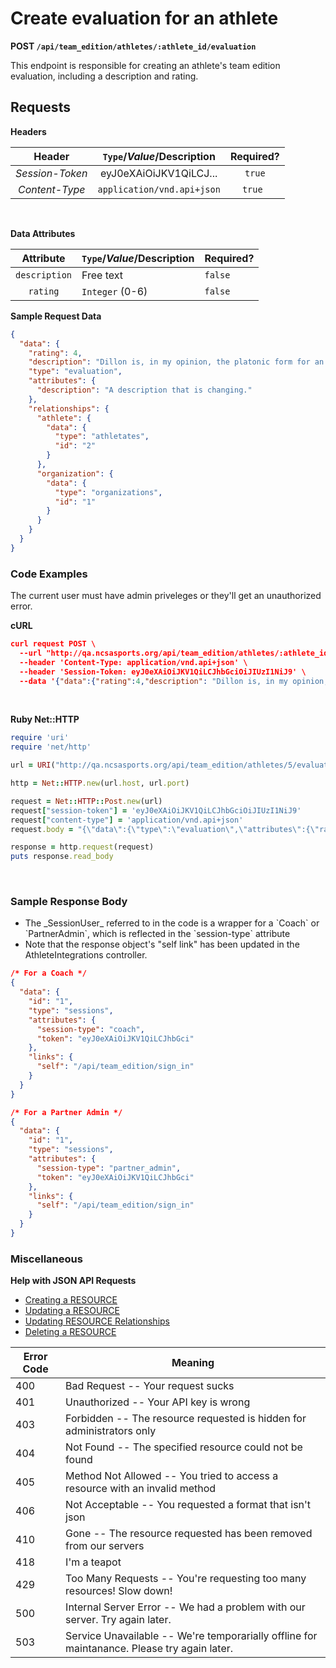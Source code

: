 # Create evaluation for an athlete

**POST `/api/team_edition/athletes/:athlete_id/evaluation`**

This endpoint is responsible for creating an athlete's team edition evaluation, including a description and rating.

## Requests

**Headers**

| Header            | `Type`/_Value_/Description        | Required?     |
|:-----------------:|:---------------------------------:|:-------------:|
| _Session-Token_   | eyJ0eXAiOiJKV1QiLCJ...            | `true`        |
| _Content-Type_    | `application/vnd.api+json`        | `true `       |

<br>

**Data Attributes**

| Attribute         | `Type`/_Value_/Description        | Required?     |
|:-----------------:|:----------------------------------|:--------------|
|`description`      | Free text                         | `false`       |
|`rating`           | `Integer` (0-6)                   | `false`       |


**Sample Request Data**

```json
{
  "data": {
    "rating": 4,
    "description": "Dillon is, in my opinion, the platonic form for an athlete.",
    "type": "evaluation",
    "attributes": {
      "description": "A description that is changing."
    },
    "relationships": {
      "athlete": {
        "data": {
          "type": "athletates",
          "id": "2"
        }
      },
      "organization": {
        "data": {
          "type": "organizations",
          "id": "1"
        }
      }
    }
  }
}
```

### Code Examples

<aside class="notice">The current user must have admin priveleges or they'll get an unauthorized error.</aside>

**cURL**

```json
curl request POST \
  --url "http://qa.ncsasports.org/api/team_edition/athletes/:athlete_id/evaluation" \
  --header 'Content-Type: application/vnd.api+json' \
  --header 'Session-Token: eyJ0eXAiOiJKV1QiLCJhbGciOiJIUzI1NiJ9' \
  --data '{"data":{"rating":4,"description": "Dillon is, in my opinion, the platonic form for an athlete.", "type":"evaluation","attributes":{"description":"A description that is changing."},"relationships":{"athlete":{"data":{"type":"athletates","id":"2"}},"organization":{"data":{"type":"organizations","id":"1"}}}}}'
```

<br>

**Ruby Net::HTTP**

```ruby
require 'uri'
require 'net/http'

url = URI("http://qa.ncsasports.org/api/team_edition/athletes/5/evaluation")

http = Net::HTTP.new(url.host, url.port)

request = Net::HTTP::Post.new(url)
request["session-token"] = 'eyJ0eXAiOiJKV1QiLCJhbGciOiJIUzI1NiJ9'
request["content-type"] = 'application/vnd.api+json'
request.body = "{\"data\":{\"type\":\"evaluation\",\"attributes\":{\"rating\":4,\"description\":\"Dillon is, in my opinion, the platonic form for an athlete.\"},\"relationships\":{\"athlete\":{\"data\":{\"type\":\"athletes\",\"id\":\"5\"}},\"organization\":{\"data\":{\"type\":\"organizations\",\"id\":\"1\"}}}}}"

response = http.request(request)
puts response.read_body
```

<br>

### Sample Response Body

<aside class="notice"><ul><li>The _SessionUser_ referred to in the code is a wrapper for a `Coach` or `PartnerAdmin`, which is reflected in the `session-type` attribute</li><li>Note that the response object's "self link" has been updated in the AthleteIntegrations controller.</li></ul></aside>

```json
/* For a Coach */
{
  "data": {
    "id": "1",
    "type": "sessions",
    "attributes": {
      "session-type": "coach",
      "token": "eyJ0eXAiOiJKV1QiLCJhbGci"
    },
    "links": {
      "self": "/api/team_edition/sign_in"
    }
  }
}

/* For a Partner Admin */
{
  "data": {
    "id": "1",
    "type": "sessions",
    "attributes": {
      "session-type": "partner_admin",
      "token": "eyJ0eXAiOiJKV1QiLCJhbGci"
    },
    "links": {
      "self": "/api/team_edition/sign_in"
    }
  }
}

```

### Miscellaneous

**Help with JSON API Requests**

* <a href="http://jsonapi.org/format/#crud-creating">Creating a RESOURCE</a>
* <a href="http://jsonapi.org/format/#crud-updating">Updating a RESOURCE</a>
* <a href="http://jsonapi.org/format/#crud-updating-relationships">Updating RESOURCE Relationships</a>
* <a href="http://jsonapi.org/format/#crud-deleting">Deleting a RESOURCE</a>


Error Code | Meaning
---------- | -------
400 | Bad Request -- Your request sucks
401 | Unauthorized -- Your API key is wrong
403 | Forbidden -- The resource requested is hidden for administrators only
404 | Not Found -- The specified resource could not be found
405 | Method Not Allowed -- You tried to access a resource with an invalid method
406 | Not Acceptable -- You requested a format that isn't json
410 | Gone -- The resource requested has been removed from our servers
418 | I'm a teapot
429 | Too Many Requests -- You're requesting too many resources! Slow down!
500 | Internal Server Error -- We had a problem with our server. Try again later.
503 | Service Unavailable -- We're temporarially offline for maintanance. Please try again later.
